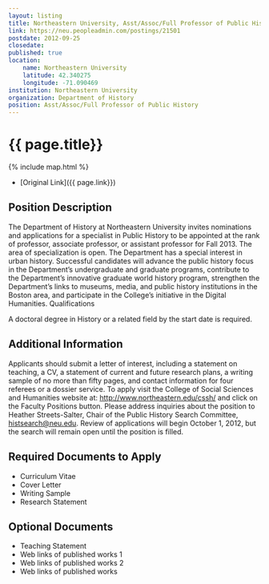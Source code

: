 ```yaml
---
layout: listing
title: Northeastern University, Asst/Assoc/Full Professor of Public History
link: https://neu.peopleadmin.com/postings/21501
postdate: 2012-09-25 
closedate: 
published: true
location:
    name: Northeastern University
    latitude: 42.340275
    longitude: -71.090469
institution: Northeastern University
organization: Department of History
position: Asst/Assoc/Full Professor of Public History
---
```


# {{ page.title}}

{% include map.html %}

* [Original Link]({{ page.link}})

## Position Description

The Department of History at Northeastern University invites nominations and applications for a specialist in Public History to be appointed at the rank of professor, associate professor, or assistant professor for Fall 2013. The area of specialization is open. The Department has a special interest in urban history. Successful candidates will advance the public history focus in the Department’s undergraduate and graduate programs, contribute to the Department’s innovative graduate world history program, strengthen the Department’s links to museums, media, and public history institutions in the Boston area, and participate in the College’s initiative in the Digital Humanities.
Qualifications 	

A doctoral degree in History or a related field by the start date is required.

## Additional Information 	

Applicants should submit a letter of interest, including a statement on teaching, a CV, a statement of current and future research plans, a writing sample of no more than fifty pages, and contact information for four referees or a dossier service. To apply visit the College of Social Sciences and Humanities website at: http://www.northeastern.edu/cssh/ and click on the Faculty Positions button. Please address inquiries about the position to Heather Streets-Salter, Chair of the Public History Search Committee, histsearch@neu.edu. Review of applications will begin October 1, 2012, but the search will remain open until the position is filled.

## Required Documents to Apply

 * Curriculum Vitae
 * Cover Letter
 * Writing Sample
 * Research Statement 

## Optional Documents

 * Teaching Statement
 * Web links of published works 1
 * Web links of published works 2
 * Web links of published works